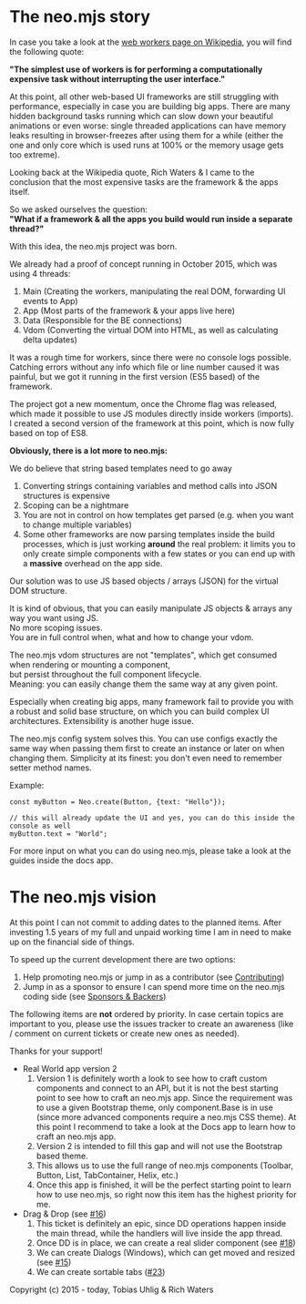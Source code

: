 # The neo.mjs story

In case you take a look at the <a href="https://en.wikipedia.org/wiki/Web_worker">web workers page on Wikipedia</a>,
you will find the following quote:

**"The simplest use of workers is for performing a computationally expensive
task without interrupting the user interface."**

At this point, all other web-based UI frameworks are still struggling with performance,
especially in case you are building big apps. There are many hidden background tasks running
which can slow down your beautiful animations or even worse: single threaded applications can have memory
leaks resulting in browser-freezes after using them for a while (either the one and only core which is used
runs at 100% or the memory usage gets too extreme).

Looking back at the Wikipedia quote, Rich Waters & I came to the conclusion that the most expensive tasks are
the framework & the apps itself.

So we asked ourselves the question:<br/>
**"What if a framework & all the apps you build would run inside a separate thread?"**

With this idea, the neo.mjs project was born.

We already had a proof of concept running in October 2015, which was using 4 threads:
1.  Main (Creating the workers, manipulating the real DOM, forwarding UI events to App)
2.  App (Most parts of the framework & your apps live here)
3.  Data (Responsible for the BE connections)
4.  Vdom (Converting the virtual DOM into HTML, as well as calculating delta updates)

It was a rough time for workers, since there were no console logs possible.
Catching errors without any info which file or line number caused it was painful,
but we got it running in the first version (ES5 based) of the framework.

The project got a new momentum, once the Chrome flag was released, which made it possible
to use JS modules directly inside workers (imports). I created a second version of the framework at this point,
which is now fully based on top of ES8.

**Obviously, there is a lot more to neo.mjs:**

We do believe that string based templates need to go away
1.  Converting strings containing variables and method calls into JSON structures is expensive
2.  Scoping can be a nightmare
3.  You are not in control on how templates get parsed (e.g. when you want to change multiple variables)
4.  Some other frameworks are now parsing templates inside the build processes, which is just working **around**
the real problem: it limits you to only create simple components with a few states or you can end up with a
**massive** overhead on the app side.

Our solution was to use JS based objects / arrays (JSON) for the virtual DOM structure.

It is kind of obvious, that you can easily manipulate JS objects & arrays any way you want using JS.<br/>
No more scoping issues.<br/>
You are in full control when, what and how to change your vdom.

The neo.mjs vdom structures are not "templates", which get consumed when rendering or mounting a component,<br/>
but persist throughout the full component lifecycle.<br/>
Meaning: you can easily change them the same way at any given point.

Especially when creating big apps, many framework fail to provide you with a robust and solid base structure,
on which you can build complex UI architectures. Extensibility is another huge issue.

The neo.mjs config system solves this. You can use configs exactly the same way when passing them first to create
an instance or later on when changing them. Simplicity at its finest:
you don't even need to remember setter method names.

Example:
```
const myButton = Neo.create(Button, {text: "Hello"});

// this will already update the UI and yes, you can do this inside the console as well
myButton.text = "World";
```

For more input on what you can do using neo.mjs, please take a look at the guides inside the docs app.

# The neo.mjs vision

At this point I can not commit to adding dates to the planned items.
After investing 1.5 years of my full and unpaid working time I am in need to make up on the financial side of things.

To speed up the current development there are two options:
1. Help promoting neo.mjs or jump in as a contributor (see <a href="../CONTRIBUTING.md">Contributing</a>)
2. Jump in as a sponsor to ensure I can spend more time on the neo.mjs coding side (see <a href="../BACKERS.md">Sponsors & Backers</a>)

The following items are **not** ordered by priority. In case certain topics are important to you, please use the issues
tracker to create an awareness (like / comment on current tickets or create new ones as needed).

Thanks for your support!

* Real World app version 2
    1. Version 1 is definitely worth a look to see how to craft custom components and connect to an API,
    but it is not the best starting point to see how to craft an neo.mjs app. Since the requirement was to use a given
    Bootstrap theme, only component.Base is in use (since more advanced components require a neo.mjs CSS theme).
    At this point I recommend to take a look at the Docs app to learn how to craft an neo.mjs app.
    2. Version 2 is intended to fill this gap and will not use the Bootstrap based theme.
    3. This allows us to use the full range of neo.mjs components (Toolbar, Button, List, TabContainer, Helix, etc.)
    4. Once this app is finished, it will be the perfect starting point to learn how to use neo.mjs,
    so right now this item has the highest priority for me.
* Drag & Drop (see <a href="https://github.com/neomjs/neo/issues/16">#16</a>)
    1. This ticket is definitely an epic, since DD operations happen inside the main thread, while the handlers will
    live inside the app thread.
    2. Once DD is in place, we can create a real slider component (see <a href="https://github.com/neomjs/neo/issues/18">#18</a>)
    3. We can create Dialogs (Windows), which can get moved and resized (see <a href="https://github.com/neomjs/neo/issues/15">#15</a>)
    4. We can create sortable tabs (<a href="https://github.com/neomjs/neo/issues/23">#23</a>)

Copyright (c) 2015 - today, Tobias Uhlig & Rich Waters